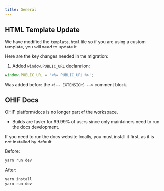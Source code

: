 ```yaml
---
title: General
---
```


## HTML Template Update
We have modified the `template.html` file so if you are using a custom template, you will need to update it.

Here are the key changes needed in the migration:

1. Added `window.PUBLIC_URL` declaration:
```javascript
window.PUBLIC_URL = '<%= PUBLIC_URL %>';
```

Was added before the `<!-- EXTENSIONS -->` comment block.


## OHIF Docs

OHIF platform/docs is no longer part of the workspace.

-  Builds are faster for 99.99% of users since only maintainers need to run the docs development.

If you need to run the docs website locally, you must install it first, as it is not installed by default.

Before:
```bash
yarn run dev
```

After:
```bash
yarn install
yarn run dev
```
